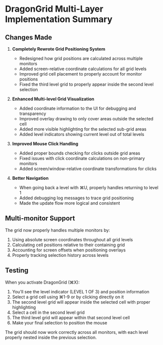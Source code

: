 # DragonGrid Multi-Layer Implementation Summary

## Changes Made

1. **Completely Rewrote Grid Positioning System**
   - Redesigned how grid positions are calculated across multiple monitors
   - Added screen-relative coordinate calculations for all grid levels
   - Improved grid cell placement to properly account for monitor positions
   - Fixed the third level grid to properly appear inside the second level selection

2. **Enhanced Multi-level Grid Visualization**
   - Added coordinate information to the UI for debugging and transparency
   - Improved overlay drawing to only cover areas outside the selected cell
   - Added more visible highlighting for the selected sub-grid areas
   - Added level indicators showing current level out of total levels

3. **Improved Mouse Click Handling**
   - Added proper bounds checking for clicks outside grid areas
   - Fixed issues with click coordinate calculations on non-primary monitors
   - Added screen/window-relative coordinate transformations for clicks

4. **Better Navigation**
   - When going back a level with ⌘U, properly handles returning to level 1
   - Added debugging log messages to trace grid positioning
   - Made the update flow more logical and consistent

## Multi-monitor Support

The grid now properly handles multiple monitors by:
1. Using absolute screen coordinates throughout all grid levels
2. Calculating cell positions relative to their containing grid
3. Accounting for screen offsets when positioning overlays
4. Properly tracking selection history across levels

## Testing

When you activate DragonGrid (⌘X):
1. You'll see the level indicator (LEVEL 1 OF 3) and position information
2. Select a grid cell using ⌘1-9 or by clicking directly on it
3. The second level grid will appear inside the selected cell with proper highlighting
4. Select a cell in the second level grid
5. The third level grid will appear within that second level cell
6. Make your final selection to position the mouse

The grid should now work correctly across all monitors, with each level properly nested inside the previous selection. 
